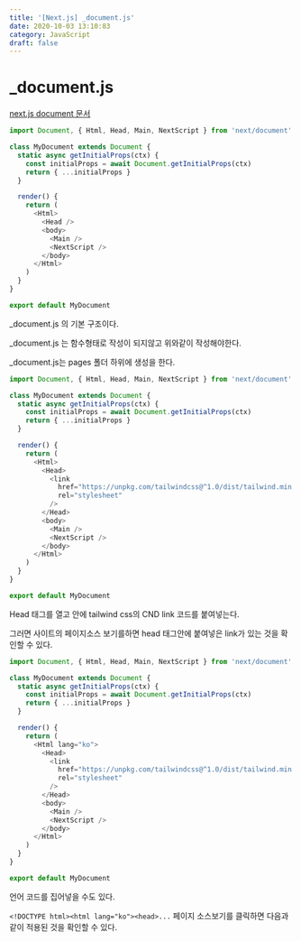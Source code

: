 ```yaml
---
title: '[Next.js] _document.js'
date: 2020-10-03 13:10:83
category: JavaScript
draft: false
---
```


# \_document.js

[next.js document 문서](https://nextjs.org/docs/advanced-features/custom-document)

```js
import Document, { Html, Head, Main, NextScript } from 'next/document'

class MyDocument extends Document {
  static async getInitialProps(ctx) {
    const initialProps = await Document.getInitialProps(ctx)
    return { ...initialProps }
  }

  render() {
    return (
      <Html>
        <Head />
        <body>
          <Main />
          <NextScript />
        </body>
      </Html>
    )
  }
}

export default MyDocument
```

\_document.js 의 기본 구조이다.

\_document.js 는 함수형태로 작성이 되지않고 위와같이 작성해야한다.

\_document.js는 pages 폴더 하위에 생성을 한다.

```js
import Document, { Html, Head, Main, NextScript } from 'next/document'

class MyDocument extends Document {
  static async getInitialProps(ctx) {
    const initialProps = await Document.getInitialProps(ctx)
    return { ...initialProps }
  }

  render() {
    return (
      <Html>
        <Head>
          <link
            href="https://unpkg.com/tailwindcss@^1.0/dist/tailwind.min.css"
            rel="stylesheet"
          />
        </Head>
        <body>
          <Main />
          <NextScript />
        </body>
      </Html>
    )
  }
}

export default MyDocument
```

Head 태그를 열고 안에 tailwind css의 CND link 코드를 붙여넣는다.

그러면 사이트의 페이지소스 보기를하면 head 태그안에 붙여넣은 link가 있는 것을 확인할 수 있다.

```js
import Document, { Html, Head, Main, NextScript } from 'next/document'

class MyDocument extends Document {
  static async getInitialProps(ctx) {
    const initialProps = await Document.getInitialProps(ctx)
    return { ...initialProps }
  }

  render() {
    return (
      <Html lang="ko">
        <Head>
          <link
            href="https://unpkg.com/tailwindcss@^1.0/dist/tailwind.min.css"
            rel="stylesheet"
          />
        </Head>
        <body>
          <Main />
          <NextScript />
        </body>
      </Html>
    )
  }
}

export default MyDocument
```

언어 코드를 집어넣을 수도 있다.

`<!DOCTYPE html><html lang="ko"><head>...` 페이지 소스보기를 클릭하면 다음과 같이 적용된 것을 확인할 수 있다.

